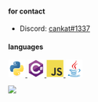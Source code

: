 <h4 align="left">for contact</h4>

 - Discord: [cankat#1337](https://discord.com/users/187753613391691776)

<h4 align="left">languages</h4>
<p align="left"> <a href="https://www.python.org" target="_blank"> <img src="https://raw.githubusercontent.com/devicons/devicon/master/icons/python/python-original.svg" alt="python" width="35"height="35"/> </a> <a href="https://www.w3schools.com/cs/" target="_blank"> <img src="https://raw.githubusercontent.com/devicons/devicon/master/icons/csharp/csharp-original.svg" alt="csharp" width="35" height="35"/> </a> </a> <a href="https://www.w3.org/html/" target="_blank"> </a> <a href="https://developer.mozilla.org/en-US/docs/Web/JavaScript" target="_blank"> <img src="https://raw.githubusercontent.com/devicons/devicon/master/icons/javascript/javascript-original.svg" alt="javascript" width="35" height="35"/> </a> <a href="https://www.java.com" target="_blank"> <img src="https://raw.githubusercontent.com/devicons/devicon/master/icons/java/java-original.svg" alt="java" width="35" height="35"/> </a>

<a href="https://discord.com/users/187753613391691776" title="Discord Account"><img src="https://lanyard-profile-readme.vercel.app/api/187753613391691776"></a>

<!--
  ![cankatx's github stats](https://github-readme-stats.vercel.app/api?username=cankatx&count_private=true&show_icons=true&bg_color=30,e96443,904e95&title_color=fff&text_color=fff)
--!>

